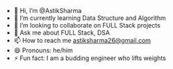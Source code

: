 - 👋 Hi, I’m @AstikSharma
- 🌱 I’m currently learning Data Structure and Algorithm
- 💞️ I’m looking to collaborate on FULL Stack projects
- 💬 Ask me about FULL Stack, DSA
- 📫 How to reach me astiksharma26@gmail.com
- 😄 Pronouns: he/him
- ⚡ Fun fact: I am a budding engineer who lifts weights 

<!---
AstikSharma/AstikSharma is a ✨ special ✨ repository because its `README.md` (this file) appears on your GitHub profile.
You can click the Preview link to take a look at your changes.
--->
